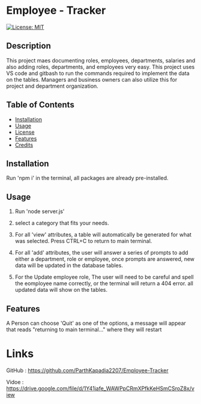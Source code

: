 # Employee - Tracker
   
 [![License: MIT](https://img.shields.io/badge/License-MIT-yellow.svg)](https://opensource.org/licenses/MIT)

  ## Description

  This project maes documenting roles, employees, departments, salaries and also adding roles, departments, and employees very easy. This project uses VS code and gitbash to run the commands required to implement the data on the tables. Managers and business owners can also utilize this for project and department organization. 

  ## Table of Contents

  - [Installation](#installation)
  - [Usage](#usage)
  - [License](#license)
  - [Features](#features)
  - [Credits](#credits)

  ## Installation

  Run 'npm i' in the terminal, all packages are already pre-installed. 

  ## Usage

  1. Run 'node server.js' 

  2. select a category that fits your needs. 

  3. For all 'view' attributes, a table will automatically be generated for what was selected. Press CTRL+C to return to main terminal. 
  
  4. For all 'add' attributes, the user will answer a series of prompts to add either a department, role or employee, once prompts are answered, new data will be updated in the database tables. 
  
  5. For the Update employee role, The user will need to be careful and spell the eomployee name correctly, or the terminal will return a 404 error. all updated data will show on the tables. 

  ## Features

  A Person can choose 'Quit' as one of the options, a message will appear that reads "returning to main terminal..." where they will restart

  # Links 

  GitHub : https://github.com/ParthKapadia2207/Employee-Tracker

  Vidoe : https://drive.google.com/file/d/1Y41jafe_WAWPpCRmXPfkKeHSmCSroZ8x/view

  

